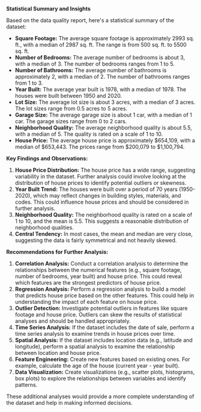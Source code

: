 **Statistical Summary and Insights**

Based on the data quality report, here's a statistical summary of the dataset:

*   **Square Footage:** The average square footage is approximately 2993 sq. ft., with a median of 2987 sq. ft. The range is from 500 sq. ft. to 5500 sq. ft.
*   **Number of Bedrooms:** The average number of bedrooms is about 3, with a median of 3. The number of bedrooms ranges from 1 to 5.
*   **Number of Bathrooms:** The average number of bathrooms is approximately 2, with a median of 2. The number of bathrooms ranges from 1 to 3.
*   **Year Built:** The average year built is 1978, with a median of 1978. The houses were built between 1950 and 2020.
*   **Lot Size:** The average lot size is about 3 acres, with a median of 3 acres. The lot sizes range from 0.5 acres to 5 acres.
*   **Garage Size:** The average garage size is about 1 car, with a median of 1 car. The garage sizes range from 0 to 2 cars.
*   **Neighborhood Quality:** The average neighborhood quality is about 5.5, with a median of 5. The quality is rated on a scale of 1 to 10.
*   **House Price:** The average house price is approximately $654,109, with a median of $653,443. The prices range from $200,079 to $1,100,794.

**Key Findings and Observations:**

1.  **House Price Distribution:** The house price has a wide range, suggesting variability in the dataset. Further analysis could involve looking at the distribution of house prices to identify potential outliers or skewness.
2.  **Year Built Trend:** The houses were built over a period of 70 years (1950-2020), which may reflect changes in building styles, materials, and codes. This could influence house prices and should be considered in further analysis.
3.  **Neighborhood Quality:** The neighborhood quality is rated on a scale of 1 to 10, and the mean is 5.5. This suggests a reasonable distribution of neighborhood qualities.
4.  **Central Tendency:** In most cases, the mean and median are very close, suggesting the data is fairly symmetrical and not heavily skewed.

**Recommendations for Further Analysis:**

1.  **Correlation Analysis:** Conduct a correlation analysis to determine the relationships between the numerical features (e.g., square footage, number of bedrooms, year built) and house price. This could reveal which features are the strongest predictors of house price.
2.  **Regression Analysis:** Perform a regression analysis to build a model that predicts house price based on the other features. This could help in understanding the impact of each feature on house price.
3.  **Outlier Detection:** Investigate potential outliers in features like square footage and house price. Outliers can skew the results of statistical analyses and should be handled appropriately.
4.  **Time Series Analysis:** If the dataset includes the date of sale, perform a time series analysis to examine trends in house prices over time.
5.  **Spatial Analysis:** If the dataset includes location data (e.g., latitude and longitude), perform a spatial analysis to examine the relationship between location and house price.
6.  **Feature Engineering:** Create new features based on existing ones. For example, calculate the age of the house (current year - year built).
7.  **Data Visualization:** Create visualizations (e.g., scatter plots, histograms, box plots) to explore the relationships between variables and identify patterns.

These additional analyses would provide a more complete understanding of the dataset and help in making informed decisions.